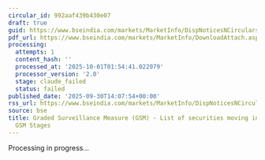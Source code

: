 ```yaml
---
circular_id: 992aaf439b430e07
draft: true
guid: https://www.bseindia.com/markets/MarketInfo/DispNoticesNCirculars.aspx?Noticeid={5FBF6AF7-4C8F-4E2A-899D-0B05B5A5E88B}&noticeno=20250930-76&dt=09/30/2025&icount=76&totcount=114&flag=0
pdf_url: https://www.bseindia.com/markets/MarketInfo/DownloadAttach.aspx?id=20250930-76&attachedId=05519640-53dd-4b57-b26d-eb7ed6ecfd8a
processing:
  attempts: 1
  content_hash: ''
  processed_at: '2025-10-01T01:54:41.022079'
  processor_version: '2.0'
  stage: claude_failed
  status: failed
published_date: '2025-09-30T14:07:54+00:00'
rss_url: https://www.bseindia.com/markets/MarketInfo/DispNoticesNCirculars.aspx?Noticeid={5FBF6AF7-4C8F-4E2A-899D-0B05B5A5E88B}&noticeno=20250930-76&dt=09/30/2025&icount=76&totcount=114&flag=0
source: bse
title: Graded Surveillance Measure (GSM) - List of securities moving into their respective
  GSM Stages
---
```


Processing in progress...